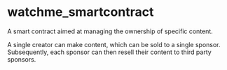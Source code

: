 # watchme_smartcontract

A smart contract aimed at managing the ownership of specific content.

A single creator can make content, which can be sold to a single sponsor. Subsequently, each sponsor can then resell their content to third party sponsors.
